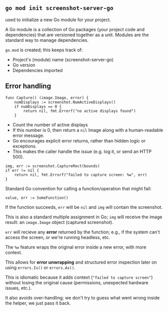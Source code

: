 ## `go mod init screenshot-server-go`
used to initialize a new Go module for your project.

A Go module is a collection of Go packages (your project code and dependencies)
that are versioned together as a unit. Modules are the standard
way to manage dependencies.

`go.mod` is created; this keeps track of:
- Project's (module) name (screenshot-server-go)
- Go version
- Dependencies imported

## Error handling
```
func Capture() (image.Image, error) {
	numDisplays := screenshot.NumActiveDisplays()
	if numDisplays == 0 {
		return nil, fmt.Errorf("no active displays found")
	}
```
- Count the number of active displays
- If this number is 0, then return a `nil` Image along with a
human-readable error message.
- Go encourages explicit error returns, rather than hidden logic
or exceptions.
- This makes the caller handle the issue (e.g. log it, or send an
HTTP 500).

```
img, err := screenshot.CaptureRect(bounds)
if err != nil {
    return nil, fmt.Errorf("failed to capture screen: %w", err)
}
```

Standard Go convention for calling a function/operation that might fail:
```
value, err := SomeFunction()
```

If the function succeeds, `err` will be `nil` and `img` will contain
the screenshot.

This is also a standard multiple assignment in Go; `img` will receive
the image result: an `image.Image` object (captured screenshot).

`err` will recieve any **error** returned by the function; e.g., if 
the system can't access the screen, or we're running headless, etc.

The `%w` feature wraps the original error inside a new error, with more context.

This allows for **error unwrapping** and structured error inspection
later on using `errors.Is()` or `errors.As()`.

This is idiomatic because it adds context (`"failed to capture screen"`)
without losing the original cause (permissions, unexpected hardware issues, etc.).

It also avoids over-handling; we don't try to guess what went wrong
inside the helper, we just pass it back.
